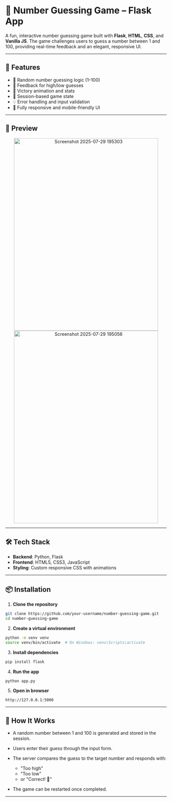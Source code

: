 # 🎯 Number Guessing Game – Flask App

A fun, interactive number guessing game built with **Flask**, **HTML**, **CSS**, and **Vanilla JS**. The game challenges users to guess a number between 1 and 100, providing real-time feedback and an elegant, responsive UI.

---

## 🚀 Features

- 🔢 Random number guessing logic (1–100)
- 🎯 Feedback for high/low guesses
- 🎉 Victory animation and stats
- 🧠 Session-based game state
- 💡 Error handling and input validation
- 📱 Fully responsive and mobile-friendly UI

---

## 📸 Preview

<center>
<img width="450" height="600" alt="Screenshot 2025-07-29 195303" src="https://github.com/user-attachments/assets/0fea6f87-d1a9-44fc-86fe-4b8c92303da3" />
<img width="450" height="600" alt="Screenshot 2025-07-29 195056" src="https://github.com/user-attachments/assets/17cb10e8-f9be-49d3-ba4c-454406e363ca" />
</center>


---


## 🛠️ Tech Stack

- **Backend**: Python, Flask  
- **Frontend**: HTML5, CSS3, JavaScript  
- **Styling**: Custom responsive CSS with animations

---

## 📦 Installation

1. **Clone the repository**

```bash
git clone https://github.com/your-username/number-guessing-game.git
cd number-guessing-game
````

2. **Create a virtual environment**

```bash
python -m venv venv
source venv/bin/activate  # On Windows: venv\Scripts\activate
```

3. **Install dependencies**

```bash
pip install flask
```

4. **Run the app**

```bash
python app.py
```

5. **Open in browser**

```
http://127.0.0.1:5000
```

---

## 🧠 How It Works

* A random number between 1 and 100 is generated and stored in the session.
* Users enter their guess through the input form.
* The server compares the guess to the target number and responds with:

  * "Too high"
  * "Too low"
  * or "Correct! 🎉"
* The game can be restarted once completed.

---
